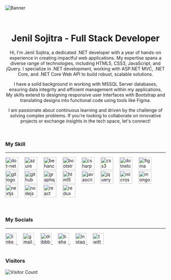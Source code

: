 ![Banner](https://github.com/user-attachments/assets/9a82dfde-9f66-4437-95e0-8fb6a6723456)

<br/>

<h1 align="center">Jenil Sojitra - Full Stack Developer</h1>

<p align="center">
Hi, I'm Jenil Sojitra, a dedicated .NET developer with a year of hands-on experience in creating impactful web applications. My expertise spans a diverse range of technologies, including HTML5, CSS3, JavaScript, and jQuery. I specialize in .NET development, working with ASP.NET MVC, .NET Core, and .NET Core Web API to build robust, scalable solutions.
</p>

<p align="center">
I have a solid background in working with MSSQL Server databases, ensuring data integrity and efficient management within my applications. My skills extend to designing responsive user Interfaces with Bootstrap and translating designs into functional code using tools like Figma.
</p>

<p align="center">
I am passionate about continuous learning and driven by the challenge of solving complex problems. If you're looking to collaborate on innovative projects or exchange insights in the tech space, let's connect!
</p>

<br/>

<div align="left"> <h3> My Skill </h3> </div>

---

<div align="left">
  <img src="https://cdn.jsdelivr.net/gh/devicons/devicon/icons/dot-net/dot-net-plain-wordmark.svg" height="40" alt="dot-net logo"  />
  <img width="12" />
  <img src="https://cdn.jsdelivr.net/gh/devicons/devicon/icons/azure/azure-original.svg" height="40" alt="azure logo"  />
  <img width="12" />
  <img src="https://cdn.jsdelivr.net/gh/devicons/devicon/icons/behance/behance-original.svg" height="40" alt="behance logo"  />
  <img width="12" />
  <img src="https://cdn.jsdelivr.net/gh/devicons/devicon/icons/bootstrap/bootstrap-original.svg" height="40" alt="bootstrap logo"  />
  <img width="12" />
  <img src="https://cdn.jsdelivr.net/gh/devicons/devicon/icons/csharp/csharp-original.svg" height="40" alt="csharp logo"  />
  <img width="12" />
  <img src="https://cdn.jsdelivr.net/gh/devicons/devicon/icons/css3/css3-original.svg" height="40" alt="css3 logo"  />
  <img width="12" />
  <img src="https://cdn.jsdelivr.net/gh/devicons/devicon/icons/dotnetcore/dotnetcore-original.svg" height="40" alt="dotnetcore logo"  />
  <img width="12" />
  <img src="https://cdn.jsdelivr.net/gh/devicons/devicon/icons/figma/figma-original.svg" height="40" alt="figma logo"  />
  <img width="12" />
  <img src="https://cdn.jsdelivr.net/gh/devicons/devicon/icons/git/git-original.svg" height="40" alt="git logo"  />
  <img width="12" />
  <img src="https://cdn.jsdelivr.net/gh/devicons/devicon/icons/github/github-original.svg" height="40" alt="github logo"  />
  <img width="12" />
  <img src="https://cdn.jsdelivr.net/gh/devicons/devicon/icons/graphql/graphql-plain.svg" height="40" alt="graphql logo"  />
  <img width="12" />
  <img src="https://cdn.jsdelivr.net/gh/devicons/devicon/icons/html5/html5-original.svg" height="40" alt="html5 logo"  />
  <img width="12" />
  <img src="https://cdn.jsdelivr.net/gh/devicons/devicon/icons/javascript/javascript-original.svg" height="40" alt="javascript logo"  />
  <img width="12" />
  <img src="https://cdn.jsdelivr.net/gh/devicons/devicon/icons/jquery/jquery-original.svg" height="40" alt="jquery logo"  />
  <img width="12" />
  <img src="https://cdn.jsdelivr.net/gh/devicons/devicon/icons/microsoftsqlserver/microsoftsqlserver-plain.svg" height="40" alt="microsoftsqlserver logo"  />
  <img width="12" />
  <img src="https://cdn.jsdelivr.net/gh/devicons/devicon/icons/mongodb/mongodb-original.svg" height="40" alt="mongodb logo"  />
  <img width="12" />
  <img src="https://cdn.jsdelivr.net/gh/devicons/devicon/icons/nextjs/nextjs-original.svg" height="40" alt="nextjs logo"  />
  <img width="12" />
  <img src="https://cdn.jsdelivr.net/gh/devicons/devicon/icons/nodejs/nodejs-original.svg" height="40" alt="nodejs logo"  />
  <img width="12" />
  <img src="https://cdn.jsdelivr.net/gh/devicons/devicon/icons/react/react-original.svg" height="40" alt="react logo"  />
  <img width="12" />
  <img src="https://cdn.jsdelivr.net/gh/devicons/devicon/icons/redux/redux-original.svg" height="40" alt="redux logo"  />
</div>

<br/>
<br/>

<div align="left"> <h3> My Socials </h3> </div>

---

<div align="left">

  <a href="https://www.linkedin.com/in/jenil-sojitra-66a464197" target="_blank">
    <img src="https://raw.githubusercontent.com/maurodesouza/profile-readme-generator/master/src/assets/icons/social/linkedin/default.svg" height="35" alt="linkedin logo"  />
  </a>

  <img width="12" />

  <a href="mailto:jenilsojitra19@gmail.com" target="_blank">
    <img src="https://raw.githubusercontent.com/maurodesouza/profile-readme-generator/master/src/assets/icons/social/gmail/default.svg" height="35" alt="gmail logo"  />
  </a>
  
  <img width="12" />

  <a href="https://dribbble.com/jenilsojitra" target="_blank">
    <img src="https://raw.githubusercontent.com/maurodesouza/profile-readme-generator/master/src/assets/icons/social/dribbble/default.svg" height="35" alt="dribbble logo"  />
  </a>

  <img width="12" />

  <a href="https://www.behance.net/jenilsojitra" target="_blank">
    <img src="https://raw.githubusercontent.com/maurodesouza/profile-readme-generator/master/src/assets/icons/social/behance/default.svg" height="35" alt="behance logo"  />
  </a>

  <img width="12" />

  <a href="http://instagram.com/__jenil_sojitra__" target="_blank">
    <img src="https://raw.githubusercontent.com/maurodesouza/profile-readme-generator/master/src/assets/icons/social/instagram/default.svg" height="35" alt="instagram logo"  />
  </a>

  <img width="12" />

  <a href="https://x.com/JEMSBON00966575" target="_blank">
    <img src="https://raw.githubusercontent.com/maurodesouza/profile-readme-generator/master/src/assets/icons/social/twitter/default.svg" height="35" alt="twitter logo"  />
  </a>
  
</div>

<br/>

<h3 align="left">Visitors</h3>

![Visitor Count](https://profile-counter.glitch.me/jenilsojitra/count.svg)
